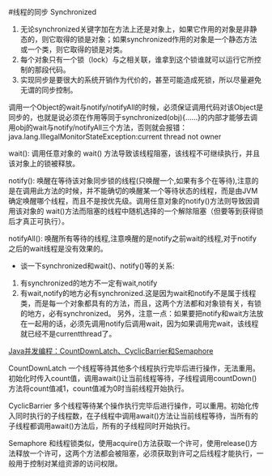 #线程的同步
Synchronized

1.  无论synchronized关键字加在方法上还是对象上，如果它作用的对象是非静态的，则它取得的锁是对象；如果synchronized作用的对象是一个静态方法或一个类，则它取得的锁是对类。 
2. 每个对象只有一个锁（lock）与之相关联，谁拿到这个锁谁就可以运行它所控制的那段代码。 
3. 实现同步是要很大的系统开销作为代价的，甚至可能造成死锁，所以尽量避免无谓的同步控制。

调用一个Object的wait与notify/notifyAll的时候，必须保证调用代码对该Object是同步的，也就是说必须在作用等同于synchronized(obj){......}的内部才能够去调用obj的wait与notify/notifyAll三个方法，否则就会报错：
  java.lang.IllegalMonitorStateException:current thread not owner
  
  
wait():
调用任意对象的 wait() 方法导致该线程阻塞，该线程不可继续执行，并且该对象上的锁被释放。

notify():
唤醒在等待该对象同步锁的线程(只唤醒一个,如果有多个在等待),注意的是在调用此方法的时候，并不能确切的唤醒某一个等待状态的线程，而是由JVM确定唤醒哪个线程，而且不是按优先级。调用任意对象的notify()方法则导致因调用该对象的 wait()方法而阻塞的线程中随机选择的一个解除阻塞（但要等到获得锁后才真正可执行）。

notifyAll():
唤醒所有等待的线程,注意唤醒的是notify之前wait的线程,对于notify之后的wait线程是没有效果的。


* 谈一下synchronized和wait()、notify()等的关系:

1. 有synchronized的地方不一定有wait,notify
2. 有wait,notify的地方必有synchronized.这是因为wait和notify不是属于线程类，而是每一个对象都具有的方法，而且，这两个方法都和对象锁有关，有锁的地方，必有synchronized。
另外，注意一点：如果要把notify和wait方法放在一起用的话，必须先调用notify后调用wait，因为如果调用完wait，该线程就已经不是currentthread了。


<a href="https://www.cnblogs.com/dolphin0520/p/3920397.html">Java并发编程：CountDownLatch、CyclicBarrier和Semaphore</a>

CountDownLatch 一个线程等待其他多个线程执行完毕后进行操作，无法重用。初始化时传入count值，调用await()让当前线程等待，子线程调用countDown()方法将count值减1，count值减为0时当前线程开始执行。

CyclicBarrier 多个线程等待某个操作执行完毕后进行操作，可以重用。初始化传入同时执行的子线程数，在子线程中调用await()方法让当前线程等待，当所有的子线程都调用await()方法后，所有的子线程同时开始执行。

Semaphore 和线程锁类似，使用acquire()方法获取一个许可，使用release()方法释放一个许可，这两个方法都会被阻塞，必须获取到许可之后线程才能执行，一般用于控制对某组资源的访问权限。